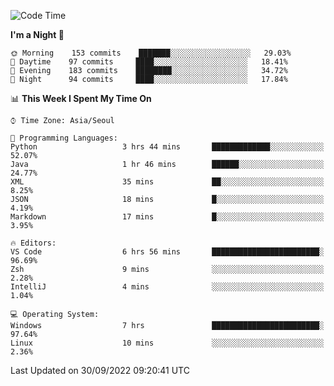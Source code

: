 <!--START_SECTION:waka-->
![Code Time](http://img.shields.io/badge/Code%20Time-1%2C471%20hrs%2020%20mins-blue)

**I'm a Night 🦉** 

```text
🌞 Morning    153 commits    ███████░░░░░░░░░░░░░░░░░░   29.03% 
🌆 Daytime    97 commits     ████░░░░░░░░░░░░░░░░░░░░░   18.41% 
🌃 Evening    183 commits    ████████░░░░░░░░░░░░░░░░░   34.72% 
🌙 Night      94 commits     ████░░░░░░░░░░░░░░░░░░░░░   17.84%

```


📊 **This Week I Spent My Time On** 

```text
⌚︎ Time Zone: Asia/Seoul

💬 Programming Languages: 
Python                   3 hrs 44 mins       █████████████░░░░░░░░░░░░   52.07% 
Java                     1 hr 46 mins        ██████░░░░░░░░░░░░░░░░░░░   24.77% 
XML                      35 mins             ██░░░░░░░░░░░░░░░░░░░░░░░   8.25% 
JSON                     18 mins             █░░░░░░░░░░░░░░░░░░░░░░░░   4.19% 
Markdown                 17 mins             █░░░░░░░░░░░░░░░░░░░░░░░░   3.95%

🔥 Editors: 
VS Code                  6 hrs 56 mins       ████████████████████████░   96.69% 
Zsh                      9 mins              ░░░░░░░░░░░░░░░░░░░░░░░░░   2.28% 
IntelliJ                 4 mins              ░░░░░░░░░░░░░░░░░░░░░░░░░   1.04%

💻 Operating System: 
Windows                  7 hrs               ████████████████████████░   97.64% 
Linux                    10 mins             ░░░░░░░░░░░░░░░░░░░░░░░░░   2.36%

```


 Last Updated on 30/09/2022 09:20:41 UTC
<!--END_SECTION:waka-->
